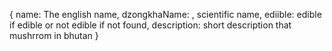 {
 name: The english name,
 dzongkhaName: ,
 scientific name,
 ediible: edible if edible or not edible if not found,
 description: short description that mushrrom in bhutan
}
